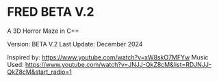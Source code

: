 # FRED BETA V.2
A 3D Horror Maze in C++

Version: BETA V.2
Last Update: December 2024

Inspired by: https://www.youtube.com/watch?v=xW8skO7MFYw
Music Used: https://www.youtube.com/watch?v=JNJJ-QkZ8cM&list=RDJNJJ-QkZ8cM&start_radio=1
